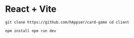 # React + Vite

``
git clone https://github.com/hAppser/card-game
cd client
``

``
npm install
npm run dev
``

